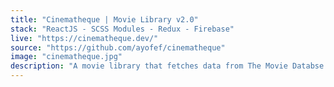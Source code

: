 ```yaml
---
title: "Cinematheque | Movie Library v2.0"
stack: "ReactJS - SCSS Modules - Redux - Firebase"
live: "https://cinematheque.dev/"
source: "https://github.com/ayofef/cinematheque"
image: "cinematheque.jpg"
description: "A movie library that fetches data from The Movie Databse and displays it with a crispy UI. Users get to explore all movies and tv series across different genres and categories and even get similar movies and tv series of movies they viewed. Each movies and tv series fetches details like the status of the movie (released or in production), release year, synopsis, ratings, cast and trailer that can be view directly from the details page. I enjoyed working on this project so much that I had to add authentication and allow users to add movies an Tv series to their collection, mark movie as watched and also remove movies from their collection."
---
```

